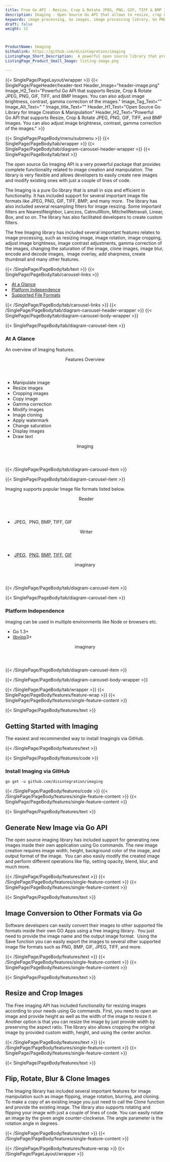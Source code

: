 ```yaml
---
title: Free Go API - Resize, Crop & Rotate JPEG, PNG, GIF, TIFF & BMP Images
description: Imaging - Open Source Go API that allows to resize, crop & rotate JPEG, PNG, GIF, TIFF & BMP Images. Adjust image brightness, contrast, gamma correction.
keywords: image processing, Go images, image processing library, Go PNG API, Go JPG, Go image API, Go Image creation, Modify images, Image filtering API, Go  fade image , image filtering  API, image animation, 3d image  rendering, plasma effect
draft: false
weight: 31



ProductName: Imaging
Githublink: https://github.com/disintegration/imaging
ListingPage_Short_Description:  A powerful open source library that provides complete functionality related to image creation and manipulation.
ListingPage_Product_Small_Image: listing-image.png 

---
```


{{< SinglePage/PageLayout/wrapper >}}
{{< SinglePage/PageHeader/header-text
Header_Image="header-image.png"
Image_H2_Text="Powerful Go API that supports Resize, Crop & Rotate JPEG, PNG, GIF, TIFF, and BMP Images. You can also adjust image brightness, contrast, gamma correction of the images."
Image_Tag_Text=""
Image_Alt_Text=" "
Image_title_Text=""
Header_H1_Text="Open Source Go Library for Image Creation & Manipulation"
Header_H2_Text="Powerful Go API that supports Resize, Crop & Rotate JPEG, PNG, GIF, TIFF, and BMP Images. You can also adjust image brightness, contrast, gamma correction of the images." >}}

{{< SinglePage/PageBody/menu/submenu >}}
{{< SinglePage/PageBody/tab/wrapper >}}
{{< SinglePage/PageBody/tab/diagram-carousel-header-wrapper >}}
{{< SinglePage/PageBody/tab/text >}}



<p>The open source Go Imaging API is a very powerful package that provides complete functionality related to image creation and manipulation. The library is very flexible and allows developers to easily create new images and modify existing ones with just a couple of lines of code.</p>
<p>The Imaging is a pure Go library that is small in size and efficient in functionality. It has included support for several important image file formats like JPEG, PNG, GIF, TIFF, BMP, and many more.  The library has also included several resampling filters for image resizing. Some important filters are NearestNeighbor, Lanczos, CatmullRom, MitchellNetravali, Linear, Box, and so on. The library has also facilitated developers to create custom filters.</p>
<p>The free Imaging library has included several important features relates to image processing, such as resizing image, image rotation, image cropping, adjust image brightness, image contrast adjustments, gamma correction of the images, changing the saturation of the image, clone images, image blur, encode and decode images,  image overlay, add sharpness, create thumbnail and many other features.</p>

{{< /SinglePage/PageBody/tab/text >}}
{{< SinglePage/PageBody/tab/carousel-links >}}

<li data-target="#diagramcarousel" data-slide-to="0"><a href="#">At a Glance</a></li>
<li data-target="#diagramcarousel" data-slide-to="2"><a href="#">Platform Independence</a></li>
<li data-target="#diagramcarousel" data-slide-to="1"><a class="activetab" href="#">Supported File Formats</a></li>


{{< /SinglePage/PageBody/tab/carousel-links >}}
{{< /SinglePage/PageBody/tab/diagram-carousel-header-wrapper >}}
{{< SinglePage/PageBody/tab/diagram-carousel-body-wrapper >}}

{{< SinglePage/PageBody/tab/diagram-carousel-item >}}
<h3>At A Glance</h3>
<p>An overview of Imaging features.</p>
<div class="diagram1 d1-poi">
<div class="d1-row">
<div class="d1-col d1-right"><header>Features Overview</header>
<ul>
<li>Manipulate image</li>
<li>Resize images</li>
<li>Cropping images</li>
<li>Copy image</li>
<li>Gamma correction</li>
<li>Modify images</li>
<li>Image cloning</li>
<li>Apply watermark</li>
<li>Change saturation</li>
<li>Display images</li>
<li>Draw text</li>
</ul>
</div>
</div>
<div class="d1-logo" style="border: none;"><header>Imaging</header><footer><small></small></footer></div>
<!--/logo--></div>
<!--/diagram1-->
{{< /SinglePage/PageBody/tab/diagram-carousel-item >}}

{{< SinglePage/PageBody/tab/diagram-carousel-item >}}
<p>Imaging supports popular Image file formats listed below.</p>
<div class="diagram1 d2  d1-poi">
<div class="d1-row">
<div class="d1-col d1-left"><header><i class="fa fa-arrows-v "> </i> Reader</header>
<ul>
<li> JPEG,  PNG, BMP, TIFF, GIF</li>
</ul>
</div>
<!--/left-->
<div class="d1-col d1-right"><header><i class="fa  fa-long-arrow-down"> </i> Writer</header>
<ul>
<li> <a href="https://docs.fileformat.com/image/jpeg/">JPEG</a>,  <a href="https://docs.fileformat.com/image/png/">PNG</a>, <a href="https://docs.fileformat.com/image/bmp/">BMP</a>, <a href="https://docs.fileformat.com/image/tiff/">TIFF</a>, <a href="https://docs.fileformat.com/image/gif/">GIF</a></li>
</ul>
</div>
<!--/right--></div>
<!--/row-->
<div class="d1-logo" style="border: none;"><header>imaginary</header><footer><small></small></footer></div>
<!--/logo--></div>
<!--/diagram2-->
{{< /SinglePage/PageBody/tab/diagram-carousel-item >}}

{{< SinglePage/PageBody/tab/diagram-carousel-item >}}
<h3>Platform Independence</h3>
<p>imaging can be used in multiple environments like Node or browsers etc.</p>
<div class="diagram1 d1-poi">
<div class="d1-row">
<div class="d1-col d1-right">
<ul>
<li>Go 1.3+</li>
<li><a href="https://github.com/libvips/libvips">libvips</a>3+</li>
</ul>
</div>
<!--/right--></div>
<!--/row-->
<div class="d1-logo" style="border: none;"><header>imaginary</header><footer><small></small></footer></div>
<!--/logo--></div>
<!--/diagram2 -->
{{< /SinglePage/PageBody/tab/diagram-carousel-item >}}

{{< /SinglePage/PageBody/tab/diagram-carousel-body-wrapper >}}

{{< /SinglePage/PageBody/tab/wrapper >}}
{{< SinglePage/PageBody/features/feature-wrap >}}
{{< SinglePage/PageBody/features/single-feature-content >}}

{{< SinglePage/PageBody/features/text >}}
<h2 class="h2title">Getting Started with Imaging</h2>
<p>The easiest and recommended way to install Imagingis via GitHub.</p>
{{< /SinglePage/PageBody/features/text >}}

{{< SinglePage/PageBody/features/code >}}
<h3><strong>Install Imaging via GitHub</strong></h3>
<pre><code class="html">go get -u github.com/disintegration/imaging</code></pre>


{{< /SinglePage/PageBody/features/code >}}
{{< /SinglePage/PageBody/features/single-feature-content >}}
{{< SinglePage/PageBody/features/single-feature-content >}}

{{< SinglePage/PageBody/features/text >}}
<h2 class="h2title">Generate New Image via Go API</h2>
<p>The open source imaging library has included support for generating new images inside their own application using Go commands. The new image creation requires image width, height, background color of the image, and output format of the image.  You can also easily modify the created image and perform different operations like flip, setting opacity, blend, blur, and much more.</p>

{{< /SinglePage/PageBody/features/text >}}
{{< /SinglePage/PageBody/features/single-feature-content >}}
{{< SinglePage/PageBody/features/single-feature-content >}}

{{< SinglePage/PageBody/features/text >}}
<h2 class="h2title">Image Conversion to Other Formats via Go</h2>
<p>Software developers can easily convert their images to other supported file formats inside their own GO Apps using a free imaging library.  You just need to provide the image name and the output image format.  Using the Save function you can easily export the images to several other supported image file formats such as PNG, BMP, GIF, JPEG, TIFF, and more.</p>

{{< /SinglePage/PageBody/features/text >}}
{{< /SinglePage/PageBody/features/single-feature-content >}}
{{< SinglePage/PageBody/features/single-feature-content >}}

{{< SinglePage/PageBody/features/text >}}
<h2 class="h2title">Resize and Crop Images</h2>
<p>The Free imaging API has included functionality for resizing images according to your needs using Go commands. First, you need to open an image and provide height as well as the width of the image to resize it. Another option is that you can resize the image by just provide width by preserving the aspect ratio. The library also allows cropping the original image by provided custom width, height, and using the center anchor.</p>

{{< /SinglePage/PageBody/features/text >}}
{{< /SinglePage/PageBody/features/single-feature-content >}}
{{< SinglePage/PageBody/features/single-feature-content >}}

{{< SinglePage/PageBody/features/text >}}
<h2 class="h2title">Flip, Rotate, Blur & Clone Images</h2>
<p>The Imaging library has included several important features for image manipulation such as image flipping, image rotation, blurring, and cloning. To make a copy of an existing image you just need to call the Clone function and provide the existing image. The library also supports rotating and flipping your image with just a couple of lines of code. You can easily rotate an image by the given angle counter-clockwise. The angle parameter is the rotation angle in degrees.</p>

{{< /SinglePage/PageBody/features/text >}}
{{< /SinglePage/PageBody/features/single-feature-content >}}

{{< /SinglePage/PageBody/features/feature-wrap >}}
{{< /SinglePage/PageLayout/wrapper >}}